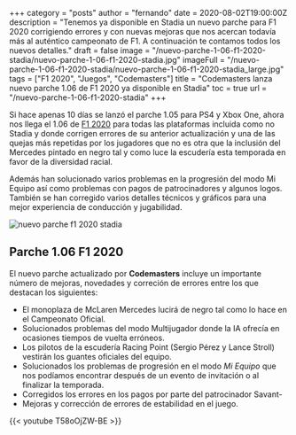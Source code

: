 +++
category = "posts"
author = "fernando"
date = 2020-08-02T19:00:00Z
description = "Tenemos ya disponible en Stadia un nuevo parche para F1 2020 corrigiendo errores y con nuevas mejoras que nos acercan todavía más al auténtico campeonato de F1. A continuación te contamos todos los nuevos detalles."
draft = false
image = "/nuevo-parche-1-06-f1-2020-stadia/nuevo-parche-1-06-f1-2020-stadia.jpg"
imageFull = "/nuevo-parche-1-06-f1-2020-stadia/nuevo-parche-1-06-f1-2020-stadia_large.jpg"
tags = ["F1 2020", "Juegos", "Codemasters"]
title = "Codemasters lanza nuevo parche 1.06 de F1 2020 ya disponible en Stadia"
toc = true
url = "/nuevo-parche-1-06-f1-2020-stadia"
+++

Si hace apenas 10 días se lanzó el parche 1.05 para PS4 y Xbox One, ahora nos llega el 1.06 de <a class="u-anchor" href="/f1-2020">F1 2020</a> para todas las plataformas incluida como no Stadia y donde corrigen errores de su anterior actualización y una de las quejas más repetidas por los jugadores que no es otra que la inclusión del Mercedes pintado en negro tal y como luce la escudería esta temporada en favor de la diversidad racial.

Además han solucionado varios problemas en la progresión del modo Mi Equipo así como problemas con pagos de patrocinadores y algunos logos.
También se han corregido varios detalles técnicos y gráficos para una mejor experiencia de conducción y jugabilidad.

<img class="u-borderImage u-lazyload lazyload" loading="lazy" data-src="/nuevo-parche-1-06-f1-2020-stadia/nuevo-parche-1-06-f1-2020-stadia-2.jpg" alt="nuevo parche f1 2020 stadia" title="nuevo parche f1 2020 stadia">

## Parche 1.06 F1 2020

El nuevo parche actualizado por **Codemasters** incluye un importante número de mejoras, novedades y correción de errores entre los que destacan los siguientes:

- El monoplaza de McLaren Mercedes lucirá de negro tal como lo hace en el Campeonato Oficial.
- Solucionados problemas del modo Multijugador donde la IA ofrecía en ocasiones tiempos de vuelta erróneos.
- Los pilotos de la escudería Racing Point (Sergio Pérez y Lance Stroll) vestirán los guantes oficiales del equipo.
- Solucionados los problemas de progresión en el modo *Mi Equipo* que nos podíamos encontrar después de un evento de invitación o al finalizar la temporada.
- Corregidos los errores en los pagos por parte del patrocinador Savant-
- Mejoras y corrección de errores de estabilidad en el juego.

<div class="u-youtube">
  {{< youtube T58oOjZW-BE >}}
</div>